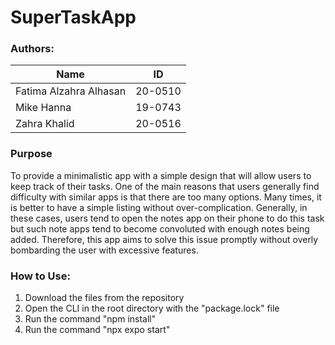 # SuperTaskApp

### Authors:
| Name                   | ID      |
|------------------------|---------|
| Fatima Alzahra Alhasan | 20-0510 |
| Mike Hanna             | 19-0743 |
| Zahra Khalid           | 20-0516 |

### Purpose
To provide a minimalistic app with a simple design that will allow users to keep track of their tasks. One of the main reasons that users generally find difficulty with similar apps is that there are too many options. Many times, it is better to have a simple listing without over-complication. Generally, in these cases, users tend to open the notes app on their phone to do this task but such note apps tend to become convoluted with enough notes being added.
Therefore, this app aims to solve this issue promptly without overly bombarding the user with excessive features.

### How to Use:
1) Download the files from the repository
1) Open the CLI in the root directory with the "package.lock" file
1) Run the command "npm install"
1) Run the command "npx expo start"
